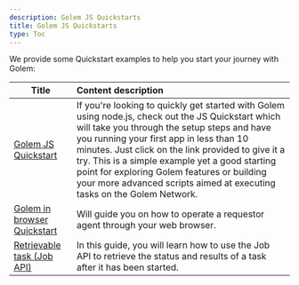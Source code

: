 ```yaml
---
description: Golem JS Quickstarts
title: Golem JS Quickstarts
type: Toc
---
```


We provide some Quickstart examples to help you start your journey with Golem:

| Title                                                                                   | Content description                                                                                                                                                                                                                                                                                                                                                                                                             |
| --------------------------------------------------------------------------------------- | :------------------------------------------------------------------------------------------------------------------------------------------------------------------------------------------------------------------------------------------------------------------------------------------------------------------------------------------------------------------------------------------------------------------------------ |
| [Golem JS Quickstart](/docs/creators/javascript/quickstarts/quickstart)                 | If you're looking to quickly get started with Golem using node.js, check out the JS Quickstart which will take you through the setup steps and have you running your first app in less than 10 minutes. Just click on the link provided to give it a try. This is a simple example yet a good starting point for exploring Golem features or building your more advanced scripts aimed at executing tasks on the Golem Network. |
| [Golem in browser Quickstart](/docs/creators/javascript/quickstarts/golem-in-a-browser) | Will guide you on how to operate a requestor agent through your web browser.                                                                                                                                                                                                                                                                                                                                                    |
| [Retrievable task (Job API)](/docs/creators/javascript/quickstarts/retrievable-task)    | In this guide, you will learn how to use the Job API to retrieve the status and results of a task after it has been started.                                                                                                                                                                                                                                                                                                    |
